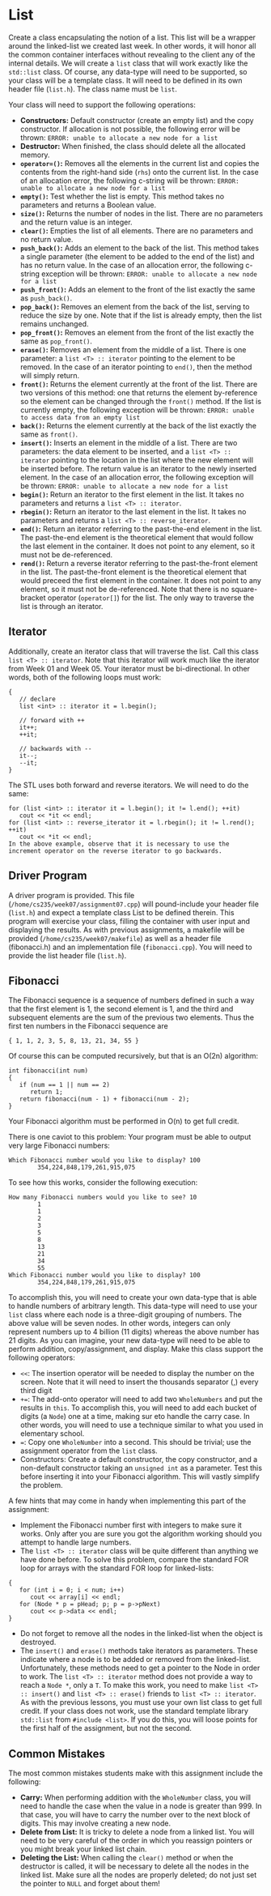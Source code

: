 # List
Create a class encapsulating the notion of a list. This list will be a wrapper around the linked-list we created last week. In other words, it will honor all the common container interfaces without revealing to the client any of the internal details. We will create a `list` class that will work exactly like the `std::list` class. Of course, any data-type will need to be supported, so your class will be a template class. It will need to be defined in its own header file (`list.h`). The class name must be `list`.

Your class will need to support the following operations:

- **Constructors:** Default constructor (create an empty list) and the copy constructor. If allocation is not possible, the following error will be thrown:
`ERROR: unable to allocate a new node for a list`
- **Destructor:** When finished, the class should delete all the allocated memory.
- **`operator=()`:** Removes all the elements in the current list and copies the contents from the right-hand side (`rhs`) onto the current list. In the case of an allocation error, the following c-string will be thrown:
`ERROR: unable to allocate a new node for a list`
- **`empty()`:** Test whether the list is empty. This method takes no parameters and returns a Boolean value.
- **`size()`:** Returns the number of nodes in the list. There are no parameters and the return value is an integer.
- **`clear()`:** Empties the list of all elements. There are no parameters and no return value.
- **`push_back()`:** Adds an element to the back of the list. This method takes a single parameter (the element to be added to the end of the list) and has no return value. In the case of an allocation error, the following c-string exception will be thrown:
`ERROR: unable to allocate a new node for a list`
- **`push_front()`:** Adds an element to the front of the list exactly the same as `push_back()`.
- **`pop_back()`:** Removes an element from the back of the list, serving to reduce the size by one. Note that if the list is already empty, then the list remains unchanged.
- **`pop_front()`:** Removes an element from the front of the list exactly the same as `pop_front()`.
- **`erase()`:** Removes an element from the middle of a list. There is one parameter: a `list <T> :: iterator` pointing to the element to be removed. In the case of an iterator pointing to `end()`, then the method will simply return.
- **`front()`:** Returns the element currently at the front of the list. There are two versions of this method: one that returns the element by-reference so the element can be changed through the `front()` method. If the list is currently empty, the following exception will be thrown:
`ERROR: unable to access data from an empty list`
- **`back()`:** Returns the element currently at the back of the list exactly the same as `front()`.
- **`insert()`:** Inserts an element in the middle of a list. There are two parameters: the data element to be inserted, and a `list <T> :: iterator` pointing to the location in the list where the new element will be inserted before. The return value is an iterator to the newly inserted element. In the case of an allocation error, the following exception will be thrown:
`ERROR: unable to allocate a new node for a list`
- **`begin()`:** Return an iterator to the first element in the list. It takes no parameters and returns a `list <T> :: iterator`.
- **`rbegin()`:** Return an iterator to the last element in the list. It takes no parameters and returns a `list <T> :: reverse_iterator`.
- **`end()`:** Return an iterator referring to the past-the-end element in the list. The past-the-end element is the theoretical element that would follow the last element in the container. It does not point to any element, so it must not be de-referenced.
- **`rend()`:** Return a reverse iterator referring to the past-the-front element in the list. The past-the-front element is the theoretical element that would preceed the first element in the container. It does not point to any element, so it must not be de-referenced.
Note that there is no square-bracket operator (`operator[]`) for the list. The only way to traverse the list is through an iterator.

## Iterator
Additionally, create an iterator class that will traverse the list. Call this class `list <T> :: iterator`. Note that this iterator will work much like the iterator from Week 01 and Week 05. Your iterator must be bi-directional. In other words, both of the following loops must work:
```
{
   // declare
   list <int> :: iterator it = l.begin();

   // forward with ++
   it++;
   ++it;
   
   // backwards with --
   it--;
   --it;
}
```
The STL uses both forward and reverse iterators. We will need to do the same:
```
for (list <int> :: iterator it = l.begin(); it != l.end(); ++it)
   cout << *it << endl;
for (list <int> :: reverse_iterator it = l.rbegin(); it != l.rend(); ++it)
   cout << *it << endl;
In the above example, observe that it is necessary to use the increment operator on the reverse iterator to go backwards.
```

## Driver Program
A driver program is provided. This file (`/home/cs235/week07/assignment07.cpp`) will pound-include your header file (`list.h`) and expect a template class List to be defined therein. This program will exercise your class, filling the container with user input and displaying the results. As with previous assignments, a makefile will be provided (`/home/cs235/week07/makefile`) as well as a header file (fibonacci.h) and an implementation file (`fibonacci.cpp`). You will need to provide the list header file (`list.h`).

## Fibonacci
The Fibonacci sequence is a sequence of numbers defined in such a way that the first element is 1, the second element is 1, and the third and subsequent elements are the sum of the previous two elements. Thus the first ten numbers in the Fibonacci sequence are

`{ 1, 1, 2, 3, 5, 8, 13, 21, 34, 55 }`

Of course this can be computed recursively, but that is an O(2n) algorithm:
```
int fibonacci(int num)
{
   if (num == 1 || num == 2)
      return 1;
   return fibonacci(num - 1) + fibonacci(num - 2);
}
```
Your Fibonacci algorithm must be performed in O(n) to get full credit.

There is one caviot to this problem: Your program must be able to output very large Fibonacci numbers:
```
Which Fibonacci number would you like to display? 100
        354,224,848,179,261,915,075
```
To see how this works, consider the following execution:
```
How many Fibonacci numbers would you like to see? 10
        1
        1
        2
        3
        5
        8
        13
        21
        34
        55
Which Fibonacci number would you like to display? 100
        354,224,848,179,261,915,075
```
To accomplish this, you will need to create your own data-type that is able to handle numbers of arbitrary length. This data-type will need to use your `list` class where each node is a three-digit grouping of numbers. The above value will be seven nodes. In other words, integers can only represent numbers up to 4 billion (11 digits) whereas the above number has 21 digits. As you can imagine, your new data-type will need to be able to perform addition, copy/assignment, and display. Make this class support the following operators:

- `<<`: The insertion operator will be needed to display the number on the screen. Note that it will need to insert the thousands separator (,) every third digit
- `+=`: The add-onto operator will need to add two `WholeNumbers` and put the results in `this`. To accomplish this, you will need to add each bucket of digits (a `Node`) one at a time, making sur eto handle the carry case. In other words, you will need to use a technique similar to what you used in elementary school.
- `=`: Copy one `WholeNumber` into a second. This should be trivial; use the assignment operator from the `list` class.
- Constructors: Create a default constructor, the copy constructor, and a non-default constructor taking an `unsigned int` as a parameter.
Test this before inserting it into your Fibonacci algorithm. This will vastly simplify the problem.

A few hints that may come in handy when implementing this part of the assignment:

- Implement the Fibonacci number first with integers to make sure it works. Only after you are sure you got the algorithm working should you attempt to handle large numbers.
- The `list <T> :: iterator` class will be quite different than anything we have done before. To solve this problem, compare the standard FOR loop for arrays with the standard FOR loop for linked-lists:
```
{
   for (int i = 0; i < num; i++)
      cout << array[i] << endl;
   for (Node * p = pHead; p; p = p->pNext)
      cout << p->data << endl;
}
```
- Do not forget to remove all the nodes in the linked-list when the object is destroyed.
- The `insert()` and `erase()` methods take iterators as parameters. These indicate where a node is to be added or removed from the linked-list. Unfortunately, these methods need to get a pointer to the Node in order to work. The `list <T> :: iterator` method does not provide a way to reach a `Node *`, only a `T`. To make this work, you need to make `list <T> :: insert()` and `list <T> :: erase()` friends to `list <T> :: iterator`.
As with the previous lessons, you must use your own list class to get full credit. If your class does not work, use the standard template library `std::list` from `#include <list>`. If you do this, you will loose points for the first half of the assignment, but not the second.

## Common Mistakes
The most common mistakes students make with this assignment include the following:

- **Carry:** When performing addition with the `WholeNumber` class, you will need to handle the case when the value in a node is greater than 999. In that case, you will have to carry the number over to the next block of digits. This may involve creating a new node.
- **Delete from List:** It is tricky to delete a node from a linked list. You will need to be very careful of the order in which you reassign pointers or you might break your linked list chain.
- **Deleting the List:** When calling the `clear()` method or when the destructor is called, it will be necessary to delete all the nodes in the linked list. Make sure all the nodes are properly deleted; do not just set the pointer to `NULL` and forget about them!
